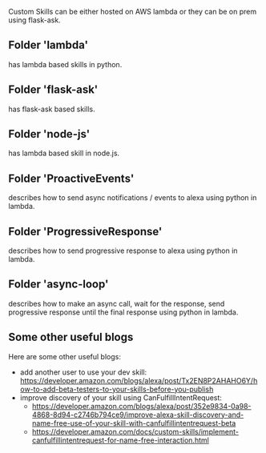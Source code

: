 Custom Skills can be either hosted on AWS lambda or they can be on prem  using flask-ask. 

## Folder 'lambda' 

has lambda based skills in python.

## Folder 'flask-ask'

has flask-ask based skills.

## Folder 'node-js'

has lambda based skill in node.js.

## Folder 'ProactiveEvents'

describes how to send async notifications / events to alexa using python in lambda.

## Folder 'ProgressiveResponse'

describes how to send progressive response to alexa using python in lambda.

## Folder 'async-loop'

describes how to make an async call, wait for the response, send progressive response until the final response using python in lambda.

## Some other useful blogs

Here are some other useful blogs:

- add another user to use your dev skill: https://developer.amazon.com/blogs/alexa/post/Tx2EN8P2AHAHO6Y/how-to-add-beta-testers-to-your-skills-before-you-publish
- improve discovery of your skill using CanFulfillIntentRequest: 
  * https://developer.amazon.com/blogs/alexa/post/352e9834-0a98-4868-8d94-c2746b794ce9/improve-alexa-skill-discovery-and-name-free-use-of-your-skill-with-canfulfillintentrequest-beta
  * https://developer.amazon.com/docs/custom-skills/implement-canfulfillintentrequest-for-name-free-interaction.html

